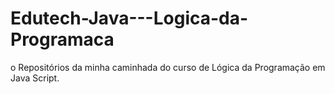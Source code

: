 # Edutech-Java---Logica-da-Programaca
o
Repositórios da minha caminhada do curso de Lógica da Programação em Java Script.
